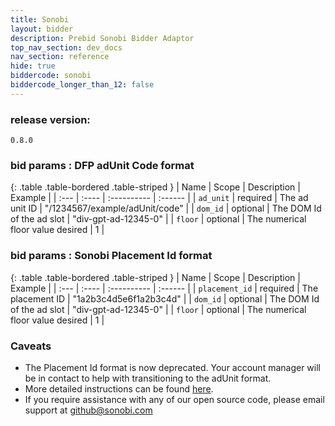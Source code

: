 ```yaml
---
title: Sonobi
layout: bidder
description: Prebid Sonobi Bidder Adaptor
top_nav_section: dev_docs
nav_section: reference
hide: true
biddercode: sonobi
biddercode_longer_than_12: false
---
```


### release version:
`0.8.0`

### bid params : DFP adUnit Code format

{: .table .table-bordered .table-striped }
| Name | Scope | Description | Example |
| :--- | :---- | :---------- | :------ |
| `ad_unit` | required | The ad unit ID | "/1234567/example/adUnit/code" |
| `dom_id` | optional | The DOM Id of the ad slot | "div-gpt-ad-12345-0" |
| `floor` | optional | The numerical floor value desired | 1 |

### bid params : Sonobi Placement Id format

{: .table .table-bordered .table-striped }
| Name | Scope | Description | Example |
| :--- | :---- | :---------- | :------ |
| `placement_id` | required | The placement ID | "1a2b3c4d5e6f1a2b3c4d" |
| `dom_id` | optional | The DOM Id of the ad slot | "div-gpt-ad-12345-0" |
| `floor` | optional | The numerical floor value desired | 1 |

### Caveats

* The Placement Id format is now deprecated. Your account manager will be in contact to help with transitioning to the adUnit format. 
* More detailed instructions can be found [here](https://sonobi.atlassian.net/wiki/display/PP/Prebid.js+Implementation+Guide).
* If you require assistance with any of our open source code, please email support at github@sonobi.com
